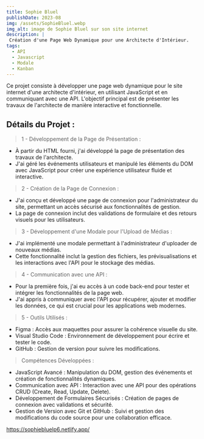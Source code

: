 ```yaml
---
title: Sophie Bluel
publishDate: 2023-08
img: /assets/SophieBluel.webp
img_alt: image de Sophie Bluel sur son site internet
description: |
 Création d'une Page Web Dynamique pour une Architecte d'Intérieur.
tags:
  - API
  - Javascript
  - Modale
  - Kanban
---
```


Ce projet consiste à développer une page web dynamique pour le site internet d'une architecte d'intérieur, en utilisant JavaScript et en communiquant avec une API. L'objectif principal est de présenter les travaux de l'architecte de manière interactive et fonctionnelle.

## Détails du Projet :

> 1 - Développement de la Page de Présentation :

- À partir du HTML fourni, j'ai développé la page de présentation des travaux de l'architecte.
- J'ai géré les événements utilisateurs et manipulé les éléments du DOM avec JavaScript pour créer une expérience utilisateur fluide et interactive.

> 2 - Création de la Page de Connexion :

- J'ai conçu et développé une page de connexion pour l'administrateur du site, permettant un accès sécurisé aux fonctionnalités de gestion.
- La page de connexion inclut des validations de formulaire et des retours visuels pour les utilisateurs.

> 3 - Développement d'une Modale pour l'Upload de Médias :

- J'ai implémenté une modale permettant à l'administrateur d'uploader de nouveaux médias.
- Cette fonctionnalité inclut la gestion des fichiers, les prévisualisations et les interactions avec l'API pour le stockage des médias.

> 4 - Communication avec une API :

- Pour la première fois, j'ai eu accès à un code back-end pour tester et intégrer les fonctionnalités de la page web.
- J'ai appris à communiquer avec l'API pour récupérer, ajouter et modifier les données, ce qui est crucial pour les applications web modernes.

> 5 - Outils Utilisés :

- Figma : Accès aux maquettes pour assurer la cohérence visuelle du site.
- Visual Studio Code : Environnement de développement pour écrire et tester le code.
- GitHub : Gestion de version pour suivre les modifications.

> Compétences Développées :

- JavaScript Avancé : Manipulation du DOM, gestion des événements et création de fonctionnalités dynamiques.
- Communication avec API : Interaction avec une API pour des opérations CRUD (Create, Read, Update, Delete).
- Développement de Formulaires Sécurisés : Création de pages de connexion avec validations et sécurité.
- Gestion de Version avec Git et GitHub : Suivi et gestion des modifications du code source pour une collaboration efficace.

https://sophiebluelp6.netlify.app/